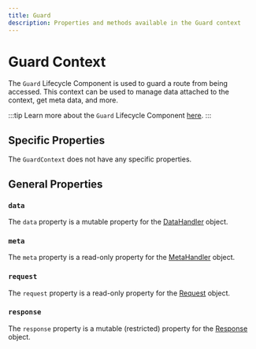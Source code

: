 ```yaml
---
title: Guard
description: Properties and methods available in the Guard context
---
```


# Guard Context

The `Guard` Lifecycle Component is used to guard a route from being accessed. This context can be used to manage data attached to the context, get meta data, and more.

:::tip
Learn more about the `Guard` Lifecycle Component [here][guards].
:::

## Specific Properties

The `GuardContext` does not have any specific properties.

## General Properties

### `data`

The `data` property is a mutable property for the [DataHandler][data_handler] object.

### `meta`

The `meta` property is a read-only property for the [MetaHandler][meta_handler] object.

### `request`

The `request` property is a read-only property for the [Request][request] object.

### `response`

The `response` property is a mutable (restricted) property for the [Response][response] object.

[guards]: ../lifecycle-components/low-level/guards.md
[data_handler]: ./core/data_handler.md
[meta_handler]: ./core/meta_handler.md
[request]: ../request/overview.md
[response]: ../response/overview.md
